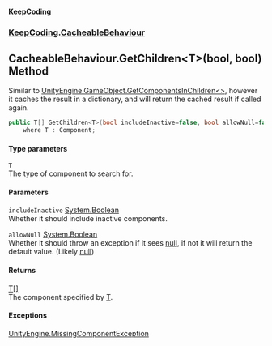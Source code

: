 #### [KeepCoding](index.md 'index')
### [KeepCoding](KeepCoding.md 'KeepCoding').[CacheableBehaviour](KeepCoding_CacheableBehaviour.md 'KeepCoding.CacheableBehaviour')
## CacheableBehaviour.GetChildren&lt;T&gt;(bool, bool) Method
Similar to [UnityEngine.GameObject.GetComponentsInChildren&lt;&gt;](https://docs.microsoft.com/en-us/dotnet/api/UnityEngine.GameObject.GetComponentsInChildren--1 'UnityEngine.GameObject.GetComponentsInChildren``1'), however it caches the result in a dictionary, and will return the cached result if called again.  
```csharp
public T[] GetChildren<T>(bool includeInactive=false, bool allowNull=false)
    where T : Component;
```
#### Type parameters
<a name='KeepCoding_CacheableBehaviour_GetChildren_T_(bool_bool)_T'></a>
`T`  
The type of component to search for.
  
#### Parameters
<a name='KeepCoding_CacheableBehaviour_GetChildren_T_(bool_bool)_includeInactive'></a>
`includeInactive` [System.Boolean](https://docs.microsoft.com/en-us/dotnet/api/System.Boolean 'System.Boolean')  
Whether it should include inactive components.
  
<a name='KeepCoding_CacheableBehaviour_GetChildren_T_(bool_bool)_allowNull'></a>
`allowNull` [System.Boolean](https://docs.microsoft.com/en-us/dotnet/api/System.Boolean 'System.Boolean')  
Whether it should throw an exception if it sees [null](https://docs.microsoft.com/en-us/dotnet/csharp/language-reference/keywords/null 'https://docs.microsoft.com/en-us/dotnet/csharp/language-reference/keywords/null'), if not it will return the default value. (Likely [null](https://docs.microsoft.com/en-us/dotnet/csharp/language-reference/keywords/null 'https://docs.microsoft.com/en-us/dotnet/csharp/language-reference/keywords/null'))
  
#### Returns
[T](KeepCoding_CacheableBehaviour_GetChildren_T_(bool_bool).md#KeepCoding_CacheableBehaviour_GetChildren_T_(bool_bool)_T 'KeepCoding.CacheableBehaviour.GetChildren&lt;T&gt;(bool, bool).T')[[]](https://docs.microsoft.com/en-us/dotnet/api/System.Array 'System.Array')  
The component specified by [T](KeepCoding_CacheableBehaviour_GetChildren_T_(bool_bool).md#KeepCoding_CacheableBehaviour_GetChildren_T_(bool_bool)_T 'KeepCoding.CacheableBehaviour.GetChildren&lt;T&gt;(bool, bool).T').
#### Exceptions
[UnityEngine.MissingComponentException](https://docs.microsoft.com/en-us/dotnet/api/UnityEngine.MissingComponentException 'UnityEngine.MissingComponentException')  
